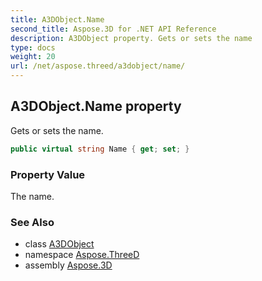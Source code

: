 ```yaml
---
title: A3DObject.Name
second_title: Aspose.3D for .NET API Reference
description: A3DObject property. Gets or sets the name
type: docs
weight: 20
url: /net/aspose.threed/a3dobject/name/
---
```

## A3DObject.Name property

Gets or sets the name.

```csharp
public virtual string Name { get; set; }
```

### Property Value

The name.

### See Also

* class [A3DObject](../)
* namespace [Aspose.ThreeD](../../a3dobject/)
* assembly [Aspose.3D](../../../)


